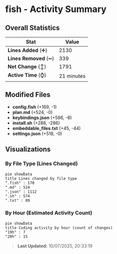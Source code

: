 # fish - Activity Summary 

## Overall Statistics

| Stat                   | Value                                                             |
| ---------------------- | ----------------------------------------------------------------- |
| **Lines Added** (➕)   | 2130                                          |
| **Lines Removed** (➖) | 339                                        |
| **Net Change** (↕)    | 1791                |
| **Active Time** (⌚)   | 21 minutes |


## Modified Files
- **config.fish** (+169, -1)
- **plan.md** (+524, -0)
- **keybindings.json** (+586, -8)
- **install.sh** (+288, -286)
- **embeddable_files.txt** (+45, -44)
- **settings.json** (+518, -0)

## Visualizations

### By File Type (Lines Changed)

```mermaid
pie showData
title Lines changed by file type
".fish" : 170
".md" : 524
".json" : 1112
".sh" : 574
".txt" : 89
```

### By Hour (Estimated Activity Count)

```mermaid
pie showData
title Coding activity by hour (count of changes)
"19h" : 7
"20h" : 15
```


> **Last Updated:** 10/07/2025, 20:33:19